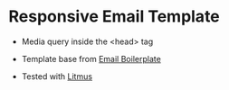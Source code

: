 Responsive Email Template
=========================

* Media query inside the &lt;head&gt; tag

* Template base from [Email Boilerplate](https://github.com/seanpowell/Email-Boilerplate)

* Tested with [Litmus](https://litmus.com/)